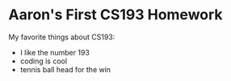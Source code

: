 # Aaron's First CS193 Homework

My favorite things about CS193:
- I like the number 193
- coding is cool
- tennis ball head for the win
